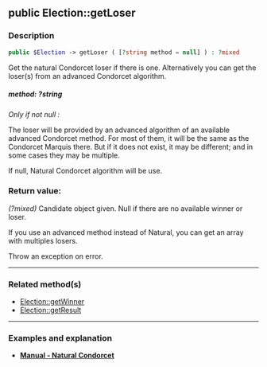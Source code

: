 ## public Election::getLoser

### Description    

```php
public $Election -> getLoser ( [?string method = null] ) : ?mixed
```

Get the natural Condorcet loser if there is one. Alternatively you can get the loser(s) from an advanced Condorcet algorithm.
    

##### **method:** *?string*   
*Only if not null :*

The loser will be provided by an advanced algorithm of an available advanced Condorcet method. For most of them, it will be the same as the Condorcet Marquis there. But if it does not exist, it may be different; and in some cases they may be multiple.

If null, Natural Condorcet algorithm will be use.
    


### Return value:   

*(?mixed)* Candidate object given. Null if there are no available winner or loser.

If you use an advanced method instead of Natural, you can get an array with multiples losers.

Throw an exception on error.


---------------------------------------

### Related method(s)      

* [Election::getWinner](../Election%20Class/public%20Election--getWinner.md)    
* [Election::getResult](../Election%20Class/public%20Election--getResult.md)    

---------------------------------------

### Examples and explanation

* **[Manual - Natural Condorcet](https://github.com/julien-boudry/Condorcet/wiki/II-%23-C.-Result-%23-1.-Natural-Condorcet)**    

